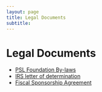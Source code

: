 ```yaml
---
layout: page
title: Legal Documents
subtitle:
---
```



# Legal Documents

* [PSL Foundation By-laws](./assets/pdfs/PSLFoundation_Bylaws.pdf)
* [IRS letter of determination](./assets/pdfs/IRS_Letter_of_Determination.pdf)
* [Fiscal Sponsorship Agreement](./assets/pdfs/FiscalSponsorAgreement.pdf)
